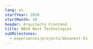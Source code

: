 ```yaml
---
lang: es
startYear: 2018
startMonth: 10
header: Arquitecto Frontend
title: BBVA Next Technologies
subMilestones:
  - experiences/projects/bbvanext-ES
---
```

